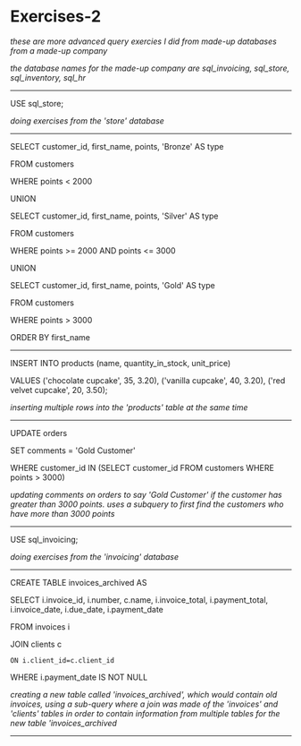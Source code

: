 # Exercises-2

*these are more advanced query exercies I did from made-up databases from a made-up company*

*the database names for the made-up company are sql_invoicing, sql_store, sql_inventory, sql_hr*

-------------------------------------------------------------------------------------------

USE sql_store;

*doing exercises from the 'store' database*

----------

SELECT customer_id, first_name, points, 'Bronze' AS type

FROM customers

WHERE points < 2000

UNION

SELECT customer_id, first_name, points, 'Silver' AS type

FROM customers

WHERE points >= 2000 AND points <= 3000

UNION

SELECT customer_id, first_name, points, 'Gold' AS type

FROM customers

WHERE points > 3000

ORDER BY first_name

---------------

INSERT INTO products (name, quantity_in_stock, unit_price)

VALUES ('chocolate cupcake', 35, 3.20), ('vanilla cupcake', 40, 3.20), ('red velvet cupcake', 20, 3.50);

*inserting multiple rows into the 'products' table at the same time*

-------------

UPDATE orders

SET comments = 'Gold Customer'

WHERE customer_id IN (SELECT customer_id FROM customers WHERE points > 3000)

*updating comments on orders to say 'Gold Customer' if the customer has greater than 3000 points. uses a subquery to first find the customers who have more than 3000 points*

---------------

USE sql_invoicing;

*doing exercises from the 'invoicing' database*

----------

CREATE TABLE invoices_archived AS

SELECT i.invoice_id, i.number, c.name, i.invoice_total, i.payment_total, i.invoice_date, i.due_date, i.payment_date

FROM invoices i

JOIN clients c

	ON i.client_id=c.client_id
  
WHERE i.payment_date IS NOT NULL

*creating a new table called 'invoices_archived', which would contain old invoices, using a sub-query where a join was made of the 'invoices' and 'clients' tables in order to contain information from multiple tables for the new table 'invoices_archived*

---------------





